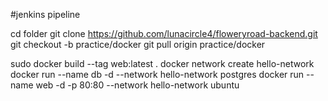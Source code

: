#jenkins pipeline

cd folder
git clone https://github.com/lunacircle4/floweryroad-backend.git
git checkout -b practice/docker
git pull origin practice/docker

sudo docker build --tag web:latest .
docker network create hello-network
docker run --name db -d --network hello-network postgres
docker run --name web -d -p 80:80 --network hello-network ubuntu